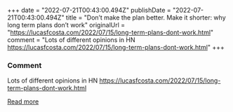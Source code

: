 +++
date = "2022-07-21T00:43:00.494Z"
publishDate = "2022-07-21T00:43:00.494Z"
title = "Don’t make the plan better. Make it shorter: why long term plans don’t work"
originalUrl = "https://lucasfcosta.com/2022/07/15/long-term-plans-dont-work.html"
comment = "Lots of different opinions in HN https://lucasfcosta.com/2022/07/15/long-term-plans-dont-work.html"
+++

### Comment

Lots of different opinions in HN https://lucasfcosta.com/2022/07/15/long-term-plans-dont-work.html

[Read more](https://lucasfcosta.com/2022/07/15/long-term-plans-dont-work.html)
